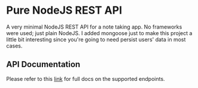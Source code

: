 # Pure NodeJS REST API

A very minimal NodeJS REST API for a note taking app. No frameworks were used; just plain NodeJS. I added mongoose just to make this project a little bit interesting since you're going to need persist users' data in most cases.

## API Documentation

Please refer to this [link](https://documenter.getpostman.com/view/6900371/SVSDPr9r) for full docs on the supported endpoints.
